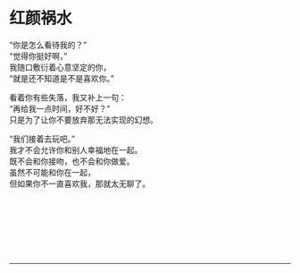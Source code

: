 # 红颜祸水

“你是怎么看待我的？”\
“觉得你挺好啊，”\
我随口敷衍着心意坚定的你，\
“就是还不知道是不是喜欢你。”

看着你有些失落，我又补上一句：\
“再给我一点时间，好不好？”\
只是为了让你不要放弃那无法实现的幻想。

“我们接着去玩吧。”\
我才不会允许你和别人幸福地在一起。\
既不会和你接吻，也不会和你做爱。\
虽然不可能和你在一起，\
但如果你不一直喜欢我，那就太无聊了。
<br>
<br>
<br>
<br>
<br>
<br>
<br>
<br>

---
